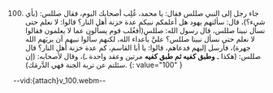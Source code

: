 100. جاء رجل إلى النبي صللس فقال: يا محمد، غُلِب أصحابك اليوم، فقال صللس: (بأي شيء؟)، قال: سألتهم يهود هل أعلمكم نبيكم عدة خزنة أهل النار؟ قالوا: لا نعلم حتى نسأل نبينا صللس، قال رسول الله: صللس(أفغُلب قوم يسألون عما لا يعلمون فقالوا لا نعلم حتى نسأل نبينا صللس؟ عليَّ بأعداء الله، لكنهم سألوا نبيهم أن يريَهم الله جهرة)، فأرسل إليهم فدعاهم، قالوا: يا أبا القاسم، كم عدة خزنة أهل النار؟ قال صللس: (هكذا ـ **وطبق كفيه ثم طبق كفيه** مرتين وعقد واحدة ـ)، وقال لأصحابه: (إن سئلتم عن تربة الجنة فهي الدَّرمَك).
{: value="100" }

--vid:{attach}v_100.webm--
